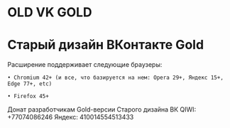 # OLD VK GOLD
   # Старый дизайн ВКонтакте Gold 
   
   Расширение поддерживает следующие браузеры:
   
  	• Chromium 42+ (и все, что базируется на нем: Opera 29+, Яндекс 15+, Edge 77+, etc)
   
 	• Firefox 45+


Донат разработчикам Gold-версии Старого дизайна ВК
QIWI: +77074086246
Яндекс: 410014554513433
